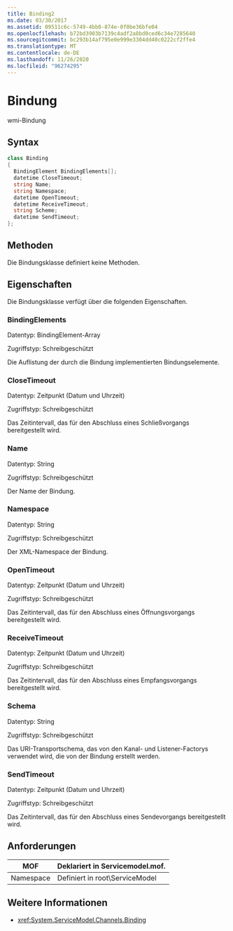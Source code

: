```yaml
---
title: Binding2
ms.date: 03/30/2017
ms.assetid: 09511c6c-5749-4bb0-874e-0f0be36bfe04
ms.openlocfilehash: b72bd3903b7139c4adf2a8bd0ced6c34e7285640
ms.sourcegitcommit: bc293b14af795e0e999e3304dd40c0222cf2ffe4
ms.translationtype: MT
ms.contentlocale: de-DE
ms.lasthandoff: 11/26/2020
ms.locfileid: "96274295"
---
```

# <a name="binding"></a>Bindung

wmi-Bindung  
  
## <a name="syntax"></a>Syntax  
  
```csharp
class Binding  
{  
  BindingElement BindingElements[];  
  datetime CloseTimeout;  
  string Name;  
  string Namespace;  
  datetime OpenTimeout;  
  datetime ReceiveTimeout;  
  string Scheme;  
  datetime SendTimeout;  
};  
```  
  
## <a name="methods"></a>Methoden  

 Die Bindungsklasse definiert keine Methoden.  
  
## <a name="properties"></a>Eigenschaften  

 Die Bindungsklasse verfügt über die folgenden Eigenschaften.  
  
### <a name="bindingelements"></a>BindingElements  

 Datentyp: BindingElement-Array  
  
 Zugriffstyp: Schreibgeschützt  
  
 Die Auflistung der durch die Bindung implementierten Bindungselemente.  
  
### <a name="closetimeout"></a>CloseTimeout  

 Datentyp: Zeitpunkt (Datum und Uhrzeit)  
  
 Zugriffstyp: Schreibgeschützt  
  
 Das Zeitintervall, das für den Abschluss eines Schließvorgangs bereitgestellt wird.  
  
### <a name="name"></a>Name  

 Datentyp: String  
  
 Zugriffstyp: Schreibgeschützt  
  
 Der Name der Bindung.  
  
### <a name="namespace"></a>Namespace  

 Datentyp: String  
  
 Zugriffstyp: Schreibgeschützt  
  
 Der XML-Namespace der Bindung.  
  
### <a name="opentimeout"></a>OpenTimeout  

 Datentyp: Zeitpunkt (Datum und Uhrzeit)  
  
 Zugriffstyp: Schreibgeschützt  
  
 Das Zeitintervall, das für den Abschluss eines Öffnungsvorgangs bereitgestellt wird.  
  
### <a name="receivetimeout"></a>ReceiveTimeout  

 Datentyp: Zeitpunkt (Datum und Uhrzeit)  
  
 Zugriffstyp: Schreibgeschützt  
  
 Das Zeitintervall, das für den Abschluss eines Empfangsvorgangs bereitgestellt wird.  
  
### <a name="scheme"></a>Schema  

 Datentyp: String  
  
 Zugriffstyp: Schreibgeschützt  
  
 Das URI-Transportschema, das von den Kanal- und Listener-Factorys verwendet wird, die von der Bindung erstellt werden.  
  
### <a name="sendtimeout"></a>SendTimeout  

 Datentyp: Zeitpunkt (Datum und Uhrzeit)  
  
 Zugriffstyp: Schreibgeschützt  
  
 Das Zeitintervall, das für den Abschluss eines Sendevorgangs bereitgestellt wird.  
  
## <a name="requirements"></a>Anforderungen  
  
|MOF|Deklariert in Servicemodel.mof.|  
|---------|-----------------------------------|  
|Namespace|Definiert in root\ServiceModel|  
  
## <a name="see-also"></a>Weitere Informationen

- <xref:System.ServiceModel.Channels.Binding>
